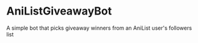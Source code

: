 # AniListGiveawayBot
A simple bot that picks giveaway winners from an AniList user's followers list
